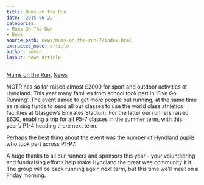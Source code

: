 ```yaml
---
title: Mums on the Run
date: '2015-06-22'
categories:
- Mums On The Run
- News
source_path: news/mums-on-the-run-7/index.html
extracted_mode: article
author: admin
layout: news_article
---
```

[Mums on the Run](category/mums-on-the-run/), [News](/news/)

MOTR has so far raised almost £2000 for sport and outdoor activities at Hyndland. This year many families from school took part in ‘Five Go Running’. The event aimed to get more people out running, at the same time as raising funds to send all our classes to use the world class athletics facilities at Glasgow’s Emirates Stadium. For the latter our runners raised £630, enabling a trip for all P5-7 classes in the summer term, with this year’s P1-4 heading there next term.

Perhaps the best thing about the event was the number of Hyndland pupils who took part across P1-P7.

A huge thanks to all our runners and sponsors this year – your volunteering and fundraising efforts help make Hyndland the great wee community it it. The group will be back running again next term, but this time we’ll meet on a Friday morning.
